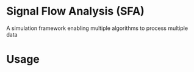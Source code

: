 

Signal Flow Analysis (SFA)
==========================

A simulation framework enabling multiple algorithms to process multiple data

Usage
=====